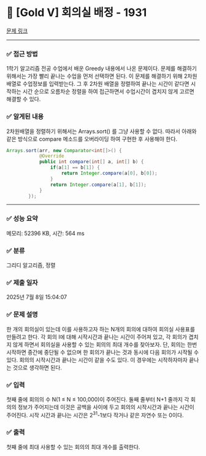 # 📁 [Gold V] 회의실 배정 - 1931 

[문제 링크](https://www.acmicpc.net/problem/1931) 

 <hr>

### ✅ 접근 방법
1학기 알고리즘 전공 수업에서 배운 Greedy 내용에서 나온 문제이다. 문제를 해결하기 위해서는 가장 빨리 끝나는 수업을 먼저 선택하면 된다.
이 문제를 해결하기 위해 2차원 배열로 수업정보를 입력받는다. 그 후 2차원 배열을 정렬하여 끝나는 시간이 같다면 시작하는 시간 순으로 오름차순 정렬을 하여 접근하면서
수업시간이 겹치지 않게 고르면 해결할 수 있다.

### ✅ 알게된 내용
2차원배열을 정렬하기 위해서는 Arrays.sort() 를 그냥 사용할 수 없다.
따라서 아래와 같은 방식으로 compare 메소드를 오버라이딩 하여 구현한 후 사용해야 한다.

```java
Arrays.sort(arr, new Comparator<int[]>() {
            @Override
            public int compare(int[] a, int[] b) {
                if(a[1] == b[1]) {
                    return Integer.compare(a[0], b[0]);
                }
                return Integer.compare(a[1], b[1]);
            }
        });
```


<hr>

### ✅ 성능 요약

메모리: 52396 KB, 시간: 564 ms

### ✅ 분류

그리디 알고리즘, 정렬

### ✅ 제출 일자

2025년 7월 8일 15:04:07

### ✅ 문제 설명

<p>한 개의 회의실이 있는데 이를 사용하고자 하는 N개의 회의에 대하여 회의실 사용표를 만들려고 한다. 각 회의 I에 대해 시작시간과 끝나는 시간이 주어져 있고, 각 회의가 겹치지 않게 하면서 회의실을 사용할 수 있는 회의의 최대 개수를 찾아보자. 단, 회의는 한번 시작하면 중간에 중단될 수 없으며 한 회의가 끝나는 것과 동시에 다음 회의가 시작될 수 있다. 회의의 시작시간과 끝나는 시간이 같을 수도 있다. 이 경우에는 시작하자마자 끝나는 것으로 생각하면 된다.</p>

### ✅  입력 

 <p>첫째 줄에 회의의 수 N(1 ≤ N ≤ 100,000)이 주어진다. 둘째 줄부터 N+1 줄까지 각 회의의 정보가 주어지는데 이것은 공백을 사이에 두고 회의의 시작시간과 끝나는 시간이 주어진다. 시작 시간과 끝나는 시간은 2<sup>31</sup>-1보다 작거나 같은 자연수 또는 0이다.</p>

### ✅ 출력 

 <p>첫째 줄에 최대 사용할 수 있는 회의의 최대 개수를 출력한다.</p>

